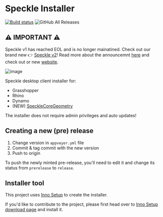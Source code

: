 # Speckle Installer

[![Build status](https://ci.appveyor.com/api/projects/status/pkdn8l2bumxy3esa/branch/master?svg=true)](https://ci.appveyor.com/project/SpeckleWorks/speckleinstaller) ![GitHub All Releases](https://img.shields.io/github/downloads/speckleworks/speckleinstaller/total)

## ⚠️ IMPORTANT ⚠️

Speckle v1 has reached EOL and is no longer mainatined. Check out our brand new 👉 [Speckle v2](https://github.com/specklesystems)!
Read more about the announcemnt [here](https://speckle.systems/blog/speckle2-vision-and-faq) and check out or new [website](https://speckle.systems).



![image](https://user-images.githubusercontent.com/2679513/48942587-fba54a00-ef17-11e8-8708-65f6be50ebe0.png) 

Speckle desktop client installer for:

- Grasshopper
- Rhino
- Dynamo
- (NEW) [SpeckleCoreGeometry](https://github.com/speckleworks/SpeckleCoreGeometry) 

The installer does not require admin privileges and auto updates!

## Creating a new (pre) release

1. Change version in `appveyor.yml` file
2. Commit & tag commit with the new version
3. Push to origin

To push the newly minted pre-release, you'll need to edit it and change its status from `prerelease` to `release`.

## Installer tool
This project uses [Inno Setup](http://www.jrsoftware.org/) to create the installer.

If you'd like to contribute to the project, please first head over to [Inno Setup download page](http://www.jrsoftware.org/isdl.php) and install it. 
